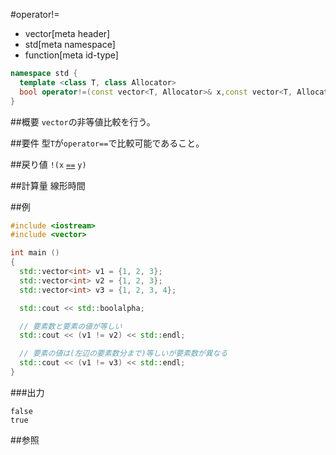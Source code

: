 #operator!=
* vector[meta header]
* std[meta namespace]
* function[meta id-type]

```cpp
namespace std {
  template <class T, class Allocator>
  bool operator!=(const vector<T, Allocator>& x,const vector<T, Allocator>& y);
}
```

##概要
`vector`の非等値比較を行う。


##要件
型`T`が`operator==`で比較可能であること。


##戻り値
`!(x` [`==`](op_equal.md) `y)`


##計算量
線形時間


##例
```cpp
#include <iostream>
#include <vector>

int main ()
{
  std::vector<int> v1 = {1, 2, 3};
  std::vector<int> v2 = {1, 2, 3};
  std::vector<int> v3 = {1, 2, 3, 4};

  std::cout << std::boolalpha;

  // 要素数と要素の値が等しい
  std::cout << (v1 != v2) << std::endl;

  // 要素の値は(左辺の要素数分まで)等しいが要素数が異なる
  std::cout << (v1 != v3) << std::endl;
}
```

###出力
```
false
true
```

##参照


